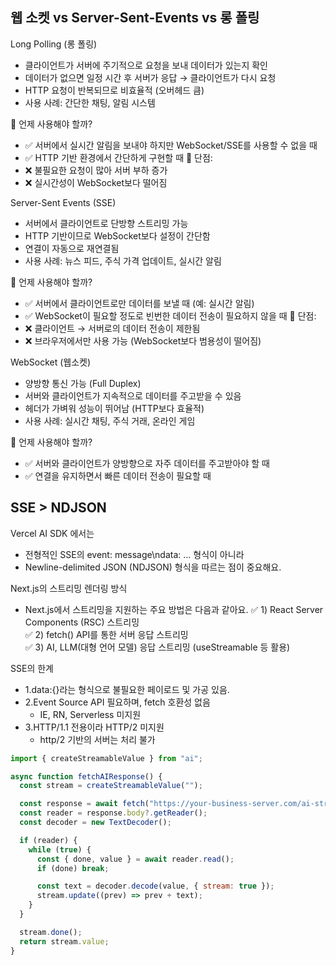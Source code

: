 ## 웹 소켓 vs Server-Sent-Events vs 롱 폴링

Long Polling (롱 폴링)  
- 클라이언트가 서버에 주기적으로 요청을 보내 데이터가 있는지 확인  
- 데이터가 없으면 일정 시간 후 서버가 응답 → 클라이언트가 다시 요청  
- HTTP 요청이 반복되므로 비효율적 (오버헤드 큼)   
- 사용 사례: 간단한 채팅, 알림 시스템  

📌 언제 사용해야 할까?
- ✅ 서버에서 실시간 알림을 보내야 하지만 WebSocket/SSE를 사용할 수 없을 때
- ✅ HTTP 기반 환경에서 간단하게 구현할 때
🚨 단점:
- ❌ 불필요한 요청이 많아 서버 부하 증가
- ❌ 실시간성이 WebSocket보다 떨어짐

Server-Sent Events (SSE)  
- 서버에서 클라이언트로 단방향 스트리밍 가능
- HTTP 기반이므로 WebSocket보다 설정이 간단함  
- 연결이 자동으로 재연결됨  
- 사용 사례: 뉴스 피드, 주식 가격 업데이트, 실시간 알림  

📌 언제 사용해야 할까?
- ✅ 서버에서 클라이언트로만 데이터를 보낼 때 (예: 실시간 알림)
- ✅ WebSocket이 필요할 정도로 빈번한 데이터 전송이 필요하지 않을 때
🚨 단점:
- ❌ 클라이언트 → 서버로의 데이터 전송이 제한됨
- ❌ 브라우저에서만 사용 가능 (WebSocket보다 범용성이 떨어짐)

WebSocket (웹소켓)
- 양방향 통신 가능 (Full Duplex)
- 서버와 클라이언트가 지속적으로 데이터를 주고받을 수 있음
- 헤더가 가벼워 성능이 뛰어남 (HTTP보다 효율적)
- 사용 사례: 실시간 채팅, 주식 거래, 온라인 게임

📌 언제 사용해야 할까?
- ✅ 서버와 클라이언트가 양방향으로 자주 데이터를 주고받아야 할 때
- ✅ 연결을 유지하면서 빠른 데이터 전송이 필요할 때  


## SSE > NDJSON   

Vercel AI SDK 에서는  
- 전형적인 SSE의 event: message\ndata: ... 형식이 아니라   
- Newline-delimited JSON (NDJSON) 형식을 따르는 점이 중요해요.  

Next.js의 스트리밍 렌더링 방식
- Next.js에서 스트리밍을 지원하는 주요 방법은 다음과 같아요.
✅ 1) React Server Components (RSC) 스트리밍  
✅ 2) fetch() API를 통한 서버 응답 스트리밍  
✅ 3) AI, LLM(대형 언어 모델) 응답 스트리밍 (useStreamable 등 활용)  


SSE의 한계
- 1.data:{}라는 형식으로 불필요한 페이로드 및 가공 있음.  
- 2.Event Source API 필요하며, fetch 호환성 없음  
  - IE, RN, Serverless 미지원  
- 3.HTTP/1.1 전용이라 HTTP/2 미지원  
  - http/2 기반의 서버는 처리 불가  


```js
import { createStreamableValue } from "ai";

async function fetchAIResponse() {
  const stream = createStreamableValue("");

  const response = await fetch("https://your-business-server.com/ai-stream");
  const reader = response.body?.getReader();
  const decoder = new TextDecoder();

  if (reader) {
    while (true) {
      const { done, value } = await reader.read();
      if (done) break;

      const text = decoder.decode(value, { stream: true });
      stream.update((prev) => prev + text);
    }
  }

  stream.done();
  return stream.value;
}
```